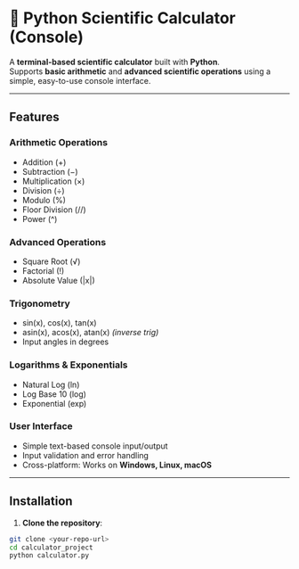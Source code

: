 # 🧮 Python Scientific Calculator (Console)

A **terminal-based scientific calculator** built with **Python**.  
Supports **basic arithmetic** and **advanced scientific operations** using a simple, easy-to-use console interface.

---

## Features

### Arithmetic Operations
- Addition (+)  
- Subtraction (−)  
- Multiplication (×)  
- Division (÷)  
- Modulo (%)  
- Floor Division (//)  
- Power (^)

### Advanced Operations
- Square Root (√)  
- Factorial (!)  
- Absolute Value (|x|)

### Trigonometry
- sin(x), cos(x), tan(x)  
- asin(x), acos(x), atan(x) *(inverse trig)*  
- Input angles in degrees

### Logarithms & Exponentials
- Natural Log (ln)  
- Log Base 10 (log)  
- Exponential (exp)



### User Interface
- Simple text-based console input/output  
- Input validation and error handling  
- Cross-platform: Works on **Windows, Linux, macOS**  

---

## Installation

1. **Clone the repository**:

```bash
git clone <your-repo-url>
cd calculator_project 
python calculator.py



